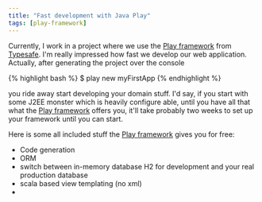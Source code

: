 ```yaml
---
title: "Fast development with Java Play"
tags: [play-framework]
---
```


Currently, I work in a project where we use the [Play framework][play] from [Typesafe][typesafe]. I'm really impressed how fast we develop our web application. Actually, after generating the project over the console

{% highlight bash %}
$ play new myFirstApp
{% endhighlight %}

you ride away start developing your domain stuff. I'd say, if you start with some J2EE monster which is heavily configure able, until you have all that what the [Play framework][play] offers you, it'll take probably two weeks to set up your framework until you can start.

Here is some all included stuff the [Play framework][play] gives you for free:

* Code generation
* ORM
* switch between in-memory database H2 for development and your real production database
* scala based view templating (no xml)
*


[play]: https://www.playframework.com/
[typesafe]: https://www.typesafe.com/
